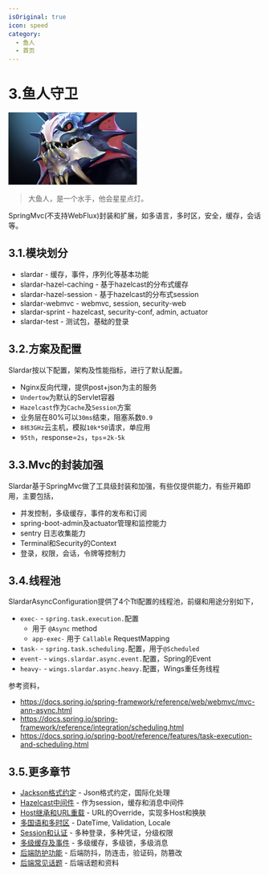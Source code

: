 ```yaml
---
isOriginal: true
icon: speed
category:
  - 鱼人
  - 首页
---
```


# 3.鱼人守卫

![slardar](/slardar_icon.png)

> 大鱼人，是一个水手，他会星星点灯。

SpringMvc(不支持WebFlux)封装和扩展，如多语言，多时区，安全，缓存，会话等。

## 3.1.模块划分

* slardar - 缓存，事件，序列化等基本功能
* slardar-hazel-caching - 基于hazelcast的分布式缓存
* slardar-hazel-session - 基于hazelcast的分布式session
* slardar-webmvc - webmvc, session, security-web
* slardar-sprint - hazelcast, security-conf, admin, actuator
* slardar-test - 测试包，基础的登录

## 3.2.方案及配置

Slardar按以下配置，架构及性能指标，进行了默认配置。

* Nginx反向代理，提供post+json为主的服务
* `Undertow`为默认的Servlet容器
* `Hazelcast`作为`Cache`及`Session`方案
* 业务层在80%可以`30ms`结束，阻塞系数`0.9`
* `8核3GHz`云主机，模拟`10k*50`请求，单应用
* `95th`，response=`2s`，`tps`=`2k-5k`

## 3.3.Mvc的封装加强

Slardar基于SpringMvc做了工具级封装和加强，有些仅提供能力，有些开箱即用，主要包括，

* 并发控制，多级缓存，事件的发布和订阅
* spring-boot-admin及actuator管理和监控能力
* sentry 日志收集能力
* Terminal和Security的Context
* 登录，权限，会话，令牌等控制力

## 3.4.线程池

SlardarAsyncConfiguration提供了4个Ttl配置的线程池，前缀和用途分别如下，

* `exec-` - `spring.task.execution.`配置
  - 用于 `@Async` method
  - `app-exec-` 用于 `Callable` RequestMapping
* `task-` - `spring.task.scheduling.`配置，用于`@Scheduled`
* `event-` - `wings.slardar.async.event.`配置，Spring的Event
* `heavy-` - `wings.slardar.async.heavy.`配置，Wings重任务线程

参考资料，

* <https://docs.spring.io/spring-framework/reference/web/webmvc/mvc-ann-async.html>
* <https://docs.spring.io/spring-framework/reference/integration/scheduling.html>
* <https://docs.spring.io/spring-boot/reference/features/task-execution-and-scheduling.html>

## 3.5.更多章节

* [Jackson格式约定](./3a-jackson.md) - Json格式约定，国际化处理
* [Hazelcast中间件](./3b-hazelcast.md) - 作为session，缓存和消息中间件
* [Host继承和URL重载](./3c-host-ext.md) - URL的Override，实现多Host和换肤
* [多国语和多时区](./3d-i18n-zone.md) - DateTime, Validation, Locale
* [Session和认证](./3e-auth-session.md) - 多种登录，多种凭证，分级权限
* [多级缓存及事件](./3f-cache-event.md) - 多级缓存，多级锁，多级消息
* [后端防护功能](./3g-fun-server.md) - 后端防抖，防连击，验证码，防篡改
* [后端常见话题](./3h-qa-slardar.md) - 后端话题和资料
